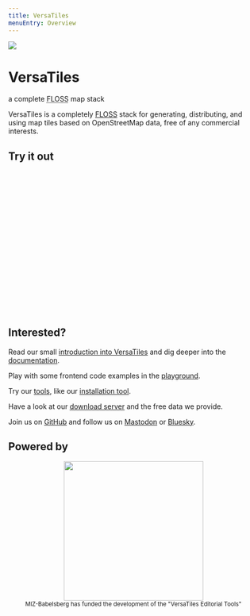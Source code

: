 ```yaml
---
title: VersaTiles
menuEntry: Overview
---
```


<div id="logoblock">
	<img src="assets/logo/versatiles.svg">
	<div>
		<h1>VersaTiles</h1>
		<p>
			<span>a</span>
			<span>complete</span>
			<span><abbr title="Free, Libre and Open Source Software">FLOSS</abbr></span>
			<span>map</span>
			<span>stack</span>
		</p>
	</div>
</div>

<hero>VersaTiles is a completely [FLOSS](https://en.wikipedia.org/wiki/Free_and_open-source_software) stack for generating, distributing, and using map tiles based on OpenStreetMap data, free of any commercial interests.</hero>

## Try it out

<link rel="stylesheet" type="text/css" href="https://tiles.versatiles.org/assets/lib/maplibre-gl/maplibre-gl.css" />
<script src="https://tiles.versatiles.org/assets/lib/maplibre-gl/maplibre-gl.js"></script>
<style scoped>
	#map {
		display: block;
		width: 100%;
		max-width: 640px;
		aspect-ratio: 16 / 9;
		min-height: 240px;
		margin: auto;
	}
</style>
<div id="map"></div>
<script>
	const map = new maplibregl.Map({
		container: 'map',
		style: 'https://tiles.versatiles.org/assets/styles/colorful/style.json',
		bounds: [13.09, 52.33, 13.74, 52.68],
		maxZoom: 18,
		attributionControl: false,
		cooperativeGestures: true,
	});
	map.addControl(new maplibregl.FullscreenControl());
	map.addControl(new maplibregl.AttributionControl({ compact: true }));
</script>

## Interested?

Read our small [introduction into VersaTiles](https://docs.versatiles.org/basics/versatiles.html) and dig deeper into the [documentation](https://docs.versatiles.org).

Play with some frontend code examples in the [playground](https://versatiles.org/playground/).

Try our [tools](https://versatiles.org/tools/), like our [installation tool](https://versatiles.org/tools/setup_server).

Have a look at our [download server](https://download.versatiles.org/) and the free data we provide.

Join us on [GitHub](https://github.com/versatiles-org) and follow us on [Mastodon](https://mastodon.social/@VersaTiles) or [Bluesky](https://bsky.app/profile/versatiles.bsky.social).

## Powered by

<p style="text-align:center"><a href="https://www.miz-babelsberg.de/foerderung/foerderprojekte-alumni/details/versatiles-editorial-tools.html"><img src="/assets/logo/miz-logo.png" width="281"></a><br><small>MIZ-Babelsberg has funded the development of the "VersaTiles Editorial Tools"</small>
</p>
